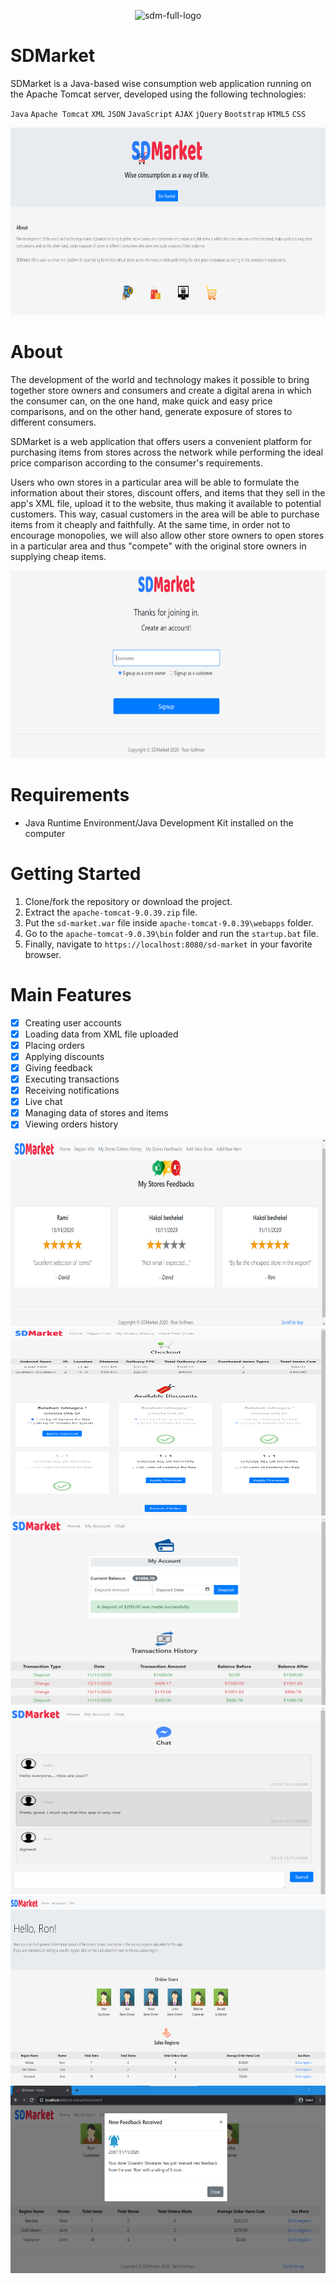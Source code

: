 <p align="center">
  <img src="https://i.ibb.co/ZdRCKjZ/sdm-full-logo.png" alt="sdm-full-logo">
</p>

# SDMarket
SDMarket is a Java-based wise consumption web application running on the Apache Tomcat server, developed using the following technologies:
 
`Java` `Apache Tomcat` `XML` `JSON` `JavaScript` `AJAX` `jQuery` `Bootstrap` `HTML5` `CSS`

<img src="Demo/welcome-page.png" alt="" width="800" height="300"/>

# About
The development of the world and technology makes it possible to bring together store owners and consumers and create a digital arena in which the consumer can, on the one hand, make quick and easy price comparisons, and on the other hand, generate exposure of stores to different consumers.

SDMarket is a web application that offers users a convenient platform for purchasing items from stores across the network while performing the ideal price comparison according to the consumer's requirements.

Users who own stores in a particular area will be able to formulate the information about their stores, discount offers, and items that they sell in the app's XML file, upload it to the website, thus making it available to potential customers.
This way, casual customers in the area will be able to purchase items from it cheaply and faithfully.
At the same time, in order not to encourage monopolies, we will also allow other store owners to open stores in a particular area and thus "compete" with the original store owners in supplying cheap items.

<img src="Demo/signup-page.png" alt="" width="800" height="300"/>

# Requirements
* Java Runtime Environment/Java Development Kit installed on the computer

# Getting Started
1. Clone/fork the repository or download the project.
2. Extract the `apache-tomcat-9.0.39.zip` file.
3. Put the `sd-market.war` file inside `apache-tomcat-9.0.39\webapps` folder.
4. Go to the `apache-tomcat-9.0.39\bin` folder and run the `startup.bat` file.
5. Finally, navigate to `https://localhost:8080/sd-market` in your favorite browser.

# Main Features
- [x] Creating user accounts
- [x] Loading data from XML file uploaded
- [x] Placing orders
- [x] Applying discounts
- [x] Giving feedback
- [x] Executing transactions
- [x] Receiving notifications
- [x] Live chat
- [x] Managing data of stores and items
- [x] Viewing orders history

<img src="Demo/feedbacks-page.png" alt="" width="800" height="300"/>
<img src="Demo/checkout-page.png" alt="" width="800" height="300"/>
<img src="Demo/account-page.png" alt="" width="800" height="300"/>
<img src="Demo/chat-page.png" alt="" width="800" height="300"/>
<img src="Demo/home-page.png" alt="" width="800" height="300"/>
<img src="Demo/feedback-notification.png" alt="" width="800" height="300"/>
